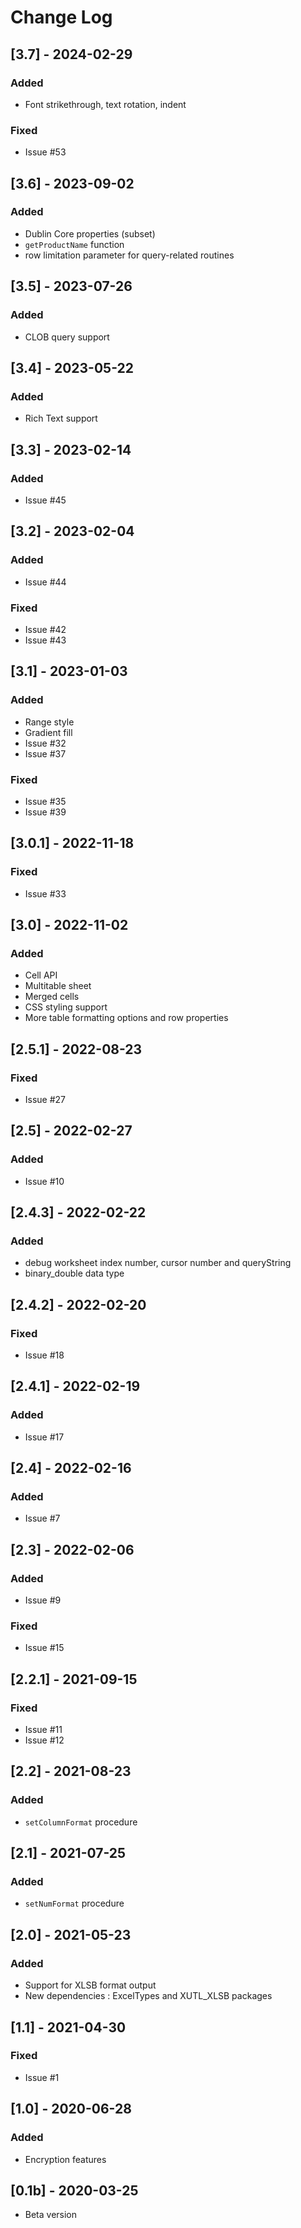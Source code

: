 # Change Log

## [3.7] - 2024-02-29

### Added

* Font strikethrough, text rotation, indent

### Fixed

* Issue #53

## [3.6] - 2023-09-02

### Added

* Dublin Core properties (subset)
* `getProductName` function
* row limitation parameter for query-related routines

## [3.5] - 2023-07-26

### Added

* CLOB query support

## [3.4] - 2023-05-22

### Added

* Rich Text support

## [3.3] - 2023-02-14

### Added

* Issue #45

## [3.2] - 2023-02-04

### Added

* Issue #44

### Fixed

* Issue #42
* Issue #43

## [3.1] - 2023-01-03

### Added

* Range style
* Gradient fill
* Issue #32
* Issue #37

### Fixed

* Issue #35
* Issue #39

## [3.0.1] - 2022-11-18

### Fixed

* Issue #33

## [3.0] - 2022-11-02

### Added

* Cell API
* Multitable sheet
* Merged cells
* CSS styling support
* More table formatting options and row properties

## [2.5.1] - 2022-08-23

### Fixed

* Issue #27

## [2.5] - 2022-02-27

### Added

* Issue #10

## [2.4.3] - 2022-02-22

### Added

* debug worksheet index number, cursor number and queryString
* binary_double data type

## [2.4.2] - 2022-02-20

### Fixed

* Issue #18

## [2.4.1] - 2022-02-19

### Added

* Issue #17

## [2.4] - 2022-02-16

### Added

* Issue #7

## [2.3] - 2022-02-06

### Added

* Issue #9

### Fixed

* Issue #15

## [2.2.1] - 2021-09-15

### Fixed

* Issue #11
* Issue #12

## [2.2] - 2021-08-23

### Added

* `setColumnFormat` procedure

## [2.1] - 2021-07-25

### Added

* `setNumFormat` procedure

## [2.0] - 2021-05-23

### Added

* Support for XLSB format output
* New dependencies : ExcelTypes and XUTL_XLSB packages

## [1.1] - 2021-04-30

### Fixed

* Issue #1

## [1.0] - 2020-06-28

### Added

* Encryption features

## [0.1b] - 2020-03-25

* Beta version
